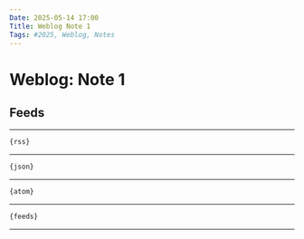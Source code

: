 ```yaml
---
Date: 2025-05-14 17:00
Title: Weblog Note 1
Tags: #2025, Weblog, Notes
---
```


# Weblog: Note 1

## Feeds

---

```html
{rss}
```

---

```html
{json}
```

---

```html
{atom}
```

---

```html
{feeds}
```

---
